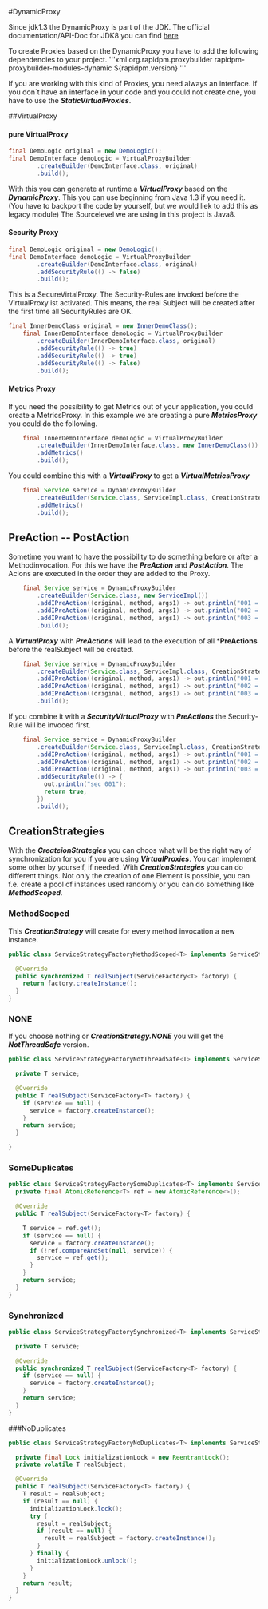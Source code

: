 #DynamicProxy

Since jdk1.3 the DynamicProxy is part of the JDK. 
The official documentation/API-Doc for JDK8 you can find 
[here](http://docs.oracle.com/javase/8/docs/api/java/lang/reflect/Proxy.html)

To create Proxies based on the DynamicProxy you have to add the following dependencies to your project.
'''xml
 <dependency>
      <groupId>org.rapidpm.proxybuilder</groupId>
      <artifactId>rapidpm-proxybuilder-modules-dynamic</artifactId>
      <version>${rapidpm.version}</version>
    </dependency>
'''

If you are working with this kind of Proxies, you need always an interface. If you don´t have an interface in your code and you could not create one, you have to use the ***StaticVirtualProxies***.

##VirtualProxy

#### pure VirtualProxy
```java
final DemoLogic original = new DemoLogic();
final DemoInterface demoLogic = VirtualProxyBuilder
        .createBuilder(DemoInterface.class, original)
        .build();
```
With this you can generate at runtime a ***VirtualProxy*** based on the ***DynamicProxy***. This you can use beginning from Java 1.3 if you need it. (You have to backport the code by yourself, but we would liek to add this as legacy module) The Sourcelevel we are using in this project is Java8.

#### Security Proxy
```java
final DemoLogic original = new DemoLogic();
final DemoInterface demoLogic = VirtualProxyBuilder
        .createBuilder(DemoInterface.class, original)
        .addSecurityRule(() -> false)
        .build();
```
This is a SecureVirtalProxy. The Security-Rules are invoked before the VirtualProxy ist activated. This means, the real Subject will be created after the first time all SecurityRules are OK. 

```java
final InnerDemoClass original = new InnerDemoClass();
    final InnerDemoInterface demoLogic = VirtualProxyBuilder
        .createBuilder(InnerDemoInterface.class, original)
        .addSecurityRule(() -> true)
        .addSecurityRule(() -> true)
        .addSecurityRule(() -> false)
        .build();
```

#### Metrics Proxy

If you need the possibility to get Metrics out of your application, you could create a MetricsProxy. In this example we are creating a pure ***MetricsProxy*** you could do the following.

```java
    final InnerDemoInterface demoLogic = VirtualProxyBuilder
        .createBuilder(InnerDemoInterface.class, new InnerDemoClass())
        .addMetrics()
        .build();

```
 You could combine this with a ***VirtualProxy*** to get a ***VirtualMetricsProxy***

```java
    final Service service = DynamicProxyBuilder
        .createBuilder(Service.class, ServiceImpl.class, CreationStrategy.SOME_DUPLICATES)
        .addMetrics()
        .build();

```

## PreAction -- PostAction
Sometime you want to have the possibility to do something before or after a Methodinvocation. For this we have the 
***PreAction*** and ***PostAction***. The Acions are executed in the order they are added to the Proxy.

```java
    final Service service = DynamicProxyBuilder
        .createBuilder(Service.class, new ServiceImpl())
        .addIPreAction((original, method, args1) -> out.println("001 = " + method.getName()))
        .addIPreAction((original, method, args1) -> out.println("002 = " + method.getName()))
        .addIPreAction((original, method, args1) -> out.println("003 = " + method.getName()))
        .build();
```

A ***VirtualProxy*** with ***PreActions*** will lead to the execution of all ***PreActions** before the realSubject will be created. 

```java
    final Service service = DynamicProxyBuilder
        .createBuilder(Service.class, ServiceImpl.class, CreationStrategy.SOME_DUPLICATES)
        .addIPreAction((original, method, args1) -> out.println("001 = " + method.getName()))
        .addIPreAction((original, method, args1) -> out.println("002 = " + method.getName()))
        .addIPreAction((original, method, args1) -> out.println("003 = " + method.getName()))
        .build();
```

If you combine it with a ***SecurityVirtualProxy*** with ***PreActions*** the Security-Rule will be invoced first.

```java
    final Service service = DynamicProxyBuilder
        .createBuilder(Service.class, ServiceImpl.class, CreationStrategy.SOME_DUPLICATES)
        .addIPreAction((original, method, args1) -> out.println("001 = " + method.getName()))
        .addIPreAction((original, method, args1) -> out.println("002 = " + method.getName()))
        .addIPreAction((original, method, args1) -> out.println("003 = " + method.getName()))
        .addSecurityRule(() -> {
          out.println("sec 001");
          return true;
        })
        .build();
```

## CreationStrategies
With the ***CreateionStrategies*** you can choos what will be the right way of synchronization for you if you are using ***VirtualProxies***. You can implement some other by yourself, if needed. With ***CreationStrategies*** you can do different things. Not only the creation of one Element is possible, you can f.e. create a pool of instances used randomly
 or you can do something like ***MethodScoped***. 

### MethodScoped
This ***CreationStrategy*** will create for every method invocation a new instance.

```java
public class ServiceStrategyFactoryMethodScoped<T> implements ServiceStrategyFactory<T> {

  @Override
  public synchronized T realSubject(ServiceFactory<T> factory) {
    return factory.createInstance();
  }
}
```


### NONE
If you choose nothing or ***CreationStrategy.NONE*** you will get the ***NotThreadSafe*** version.

```java
public class ServiceStrategyFactoryNotThreadSafe<T> implements ServiceStrategyFactory<T> {

  private T service;

  @Override
  public T realSubject(ServiceFactory<T> factory) {
    if (service == null) {
      service = factory.createInstance();
    }
    return service;
  }

}
```

### SomeDuplicates

```java
public class ServiceStrategyFactorySomeDuplicates<T> implements ServiceStrategyFactory<T> {
  private final AtomicReference<T> ref = new AtomicReference<>();

  @Override
  public T realSubject(ServiceFactory<T> factory) {

    T service = ref.get();
    if (service == null) {
      service = factory.createInstance();
      if (!ref.compareAndSet(null, service)) {
        service = ref.get();
      }
    }
    return service;
  }
}
```

### Synchronized

```java
public class ServiceStrategyFactorySynchronized<T> implements ServiceStrategyFactory<T> {

  private T service;

  @Override
  public synchronized T realSubject(ServiceFactory<T> factory) {
    if (service == null) {
      service = factory.createInstance();
    }
    return service;
  }
}
```

###NoDuplicates

```java
public class ServiceStrategyFactoryNoDuplicates<T> implements ServiceStrategyFactory<T> {

  private final Lock initializationLock = new ReentrantLock();
  private volatile T realSubject;

  @Override
  public T realSubject(ServiceFactory<T> factory) {
    T result = realSubject;
    if (result == null) {
      initializationLock.lock();
      try {
        result = realSubject;
        if (result == null) {
          result = realSubject = factory.createInstance();
        }
      } finally {
        initializationLock.unlock();
      }
    }
    return result;
  }
}
```
